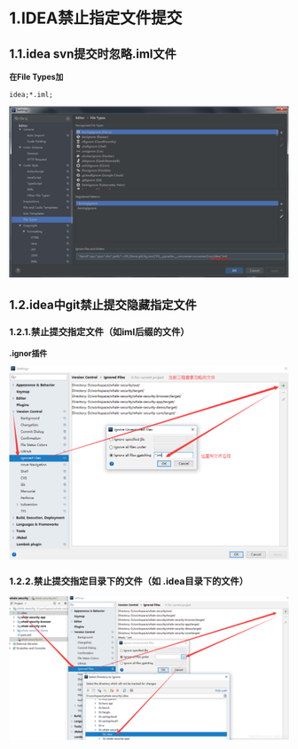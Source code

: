 # 1.IDEA禁止指定文件提交
## 1.1.idea svn提交时忽略.iml文件

**在File Types加**
```
idea;*.iml;
```

![](/static/image/微信截图_20210128142744.png)

## 1.2.idea中git禁止提交隐藏指定文件

### 1.2.1.禁止提交指定文件（如iml后缀的文件）

**.ignor插件**

![](/static/image/20190126233842678.png)
### 1.2.2.禁止提交指定目录下的文件（如 .idea目录下的文件）

![](/static/image/20190126234003967.png)


